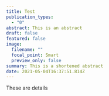 ```yaml
---
title: Test
publication_types:
  - "0"
abstract: This is an abstract
draft: false
featured: false
image:
  filename: ""
  focal_point: Smart
  preview_only: false
summary: This is a shortened abstract
date: 2021-05-04T16:37:51.814Z
---
```

These are details